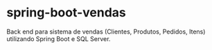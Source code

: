 # spring-boot-vendas
Back end para sistema de vendas (Clientes, Produtos, Pedidos, Itens) utilizando Spring Boot e SQL Server.


